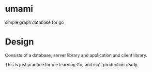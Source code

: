 # umami

simple graph database for go

# Design

Consists of a database, server library and application and client library.

This is just practice for me learning Go, and isn't production ready.